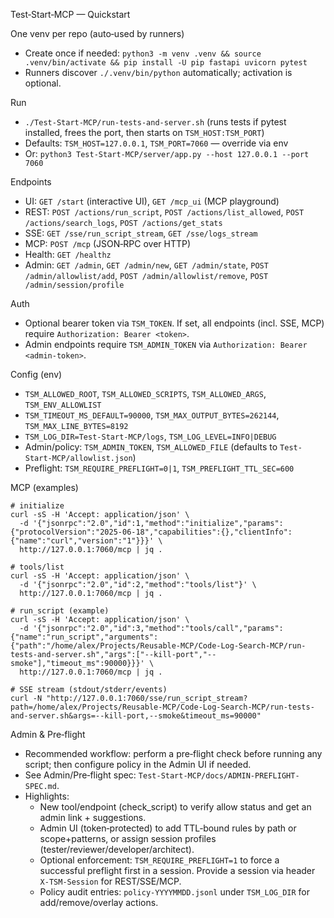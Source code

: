 Test‑Start‑MCP — Quickstart

One venv per repo (auto‑used by runners)
- Create once if needed: `python3 -m venv .venv && source .venv/bin/activate && pip install -U pip fastapi uvicorn pytest`
- Runners discover `./.venv/bin/python` automatically; activation is optional.

Run
- `./Test-Start-MCP/run-tests-and-server.sh` (runs tests if pytest installed, frees the port, then starts on `TSM_HOST:TSM_PORT`)
- Defaults: `TSM_HOST=127.0.0.1`, `TSM_PORT=7060` — override via env
- Or: `python3 Test-Start-MCP/server/app.py --host 127.0.0.1 --port 7060`

Endpoints
- UI: `GET /start` (interactive UI), `GET /mcp_ui` (MCP playground)
- REST: `POST /actions/run_script`, `POST /actions/list_allowed`, `POST /actions/search_logs`, `POST /actions/get_stats`
- SSE: `GET /sse/run_script_stream`, `GET /sse/logs_stream`
- MCP: `POST /mcp` (JSON‑RPC over HTTP)
- Health: `GET /healthz`
 - Admin: `GET /admin`, `GET /admin/new`, `GET /admin/state`, `POST /admin/allowlist/add`, `POST /admin/allowlist/remove`, `POST /admin/session/profile`

Auth
- Optional bearer token via `TSM_TOKEN`. If set, all endpoints (incl. SSE, MCP) require `Authorization: Bearer <token>`.
 - Admin endpoints require `TSM_ADMIN_TOKEN` via `Authorization: Bearer <admin-token>`.

Config (env)
- `TSM_ALLOWED_ROOT`, `TSM_ALLOWED_SCRIPTS`, `TSM_ALLOWED_ARGS`, `TSM_ENV_ALLOWLIST`
- `TSM_TIMEOUT_MS_DEFAULT=90000`, `TSM_MAX_OUTPUT_BYTES=262144`, `TSM_MAX_LINE_BYTES=8192`
- `TSM_LOG_DIR=Test-Start-MCP/logs`, `TSM_LOG_LEVEL=INFO|DEBUG`
- Admin/policy: `TSM_ADMIN_TOKEN`, `TSM_ALLOWED_FILE` (defaults to `Test-Start-MCP/allowlist.json`)
 - Preflight: `TSM_REQUIRE_PREFLIGHT=0|1`, `TSM_PREFLIGHT_TTL_SEC=600`

MCP (examples)
```
# initialize
curl -sS -H 'Accept: application/json' \
  -d '{"jsonrpc":"2.0","id":1,"method":"initialize","params":{"protocolVersion":"2025-06-18","capabilities":{},"clientInfo":{"name":"curl","version":"1"}}}' \
  http://127.0.0.1:7060/mcp | jq .

# tools/list
curl -sS -H 'Accept: application/json' \
  -d '{"jsonrpc":"2.0","id":2,"method":"tools/list"}' \
  http://127.0.0.1:7060/mcp | jq .

# run_script (example)
curl -sS -H 'Accept: application/json' \
  -d '{"jsonrpc":"2.0","id":3,"method":"tools/call","params":{"name":"run_script","arguments":{"path":"/home/alex/Projects/Reusable-MCP/Code-Log-Search-MCP/run-tests-and-server.sh","args":["--kill-port","--smoke"],"timeout_ms":90000}}}' \
  http://127.0.0.1:7060/mcp | jq .

# SSE stream (stdout/stderr/events)
curl -N "http://127.0.0.1:7060/sse/run_script_stream?path=/home/alex/Projects/Reusable-MCP/Code-Log-Search-MCP/run-tests-and-server.sh&args=--kill-port,--smoke&timeout_ms=90000"
```

Admin & Pre‑flight
- Recommended workflow: perform a pre‑flight check before running any script; then configure policy in the Admin UI if needed.
- See Admin/Pre‑flight spec: `Test-Start-MCP/docs/ADMIN-PREFLIGHT-SPEC.md`.
- Highlights:
  - New tool/endpoint (check_script) to verify allow status and get an admin link + suggestions.
  - Admin UI (token‑protected) to add TTL‑bound rules by path or scope+patterns, or assign session profiles (tester/reviewer/developer/architect).
  - Optional enforcement: `TSM_REQUIRE_PREFLIGHT=1` to force a successful preflight first in a session. Provide a session via header `X-TSM-Session` for REST/SSE/MCP.
  - Policy audit entries: `policy-YYYYMMDD.jsonl` under `TSM_LOG_DIR` for add/remove/overlay actions.

